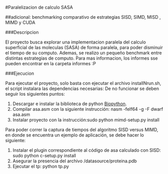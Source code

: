 #Paralelizacion de calculo SASA

##adicional: benchmarking comparativo de estrategias SISD, SIMD, MISD , MIMD y CUDA

###Descripcion

El proyecto busca explorar una implementacion paralela del calculo superficial de las moleculas (SASA) de forma paralela, para poder disminuir el tiempo de su computo. Ademas, se realizo un pequeño benchmark entre distintas estrategias de computo.
Para mas informacion, los informes sse pueden encontrar en la carpeta informes :P

###Ejecucion

Para ejecutar el proyecto, solo basta con ejecutar el archivo installNrun.sh, el script instalara las dependencias necesarias: De no funcionar se deben seguir los siguientes puntos:

1. Descargar e instalar la biblioteca de python [Biopython](http://biopython.org/wiki/Download). 
1. Compilar asa.asm con la siguiente instrucción: nasm -felf64 -g -F dwarf asa.asm
1. Instalar proyecto con la instrucción:sudo python mimd-setup.py install

Para poder correr la captura de tiempos del algoritmo SISD versus MIMD, en donde se encuentra un ejemplo de aplicación, se debe hacer lo siguiente:

1. Instalar el plugin correspondiente al código de asa calculado con SISD: sudo python c-setup.py install
1. Asegurar la presencia del archivo <CARPETA TP>/datasource/proteina.pdb
1. Ejecutar el tp: python tp.py


